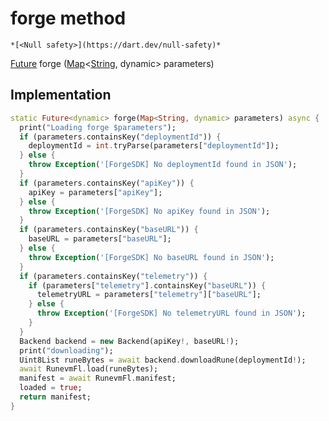 


# forge method




    *[<Null safety>](https://dart.dev/null-safety)*




[Future](https://api.flutter.dev/flutter/dart-async/Future-class.html) forge
([Map](https://api.flutter.dev/flutter/dart-core/Map-class.html)&lt;[String](https://api.flutter.dev/flutter/dart-core/String-class.html), dynamic> parameters)








## Implementation

```dart
static Future<dynamic> forge(Map<String, dynamic> parameters) async {
  print("Loading forge $parameters");
  if (parameters.containsKey("deploymentId")) {
    deploymentId = int.tryParse(parameters["deploymentId"]);
  } else {
    throw Exception('[ForgeSDK] No deploymentId found in JSON');
  }
  if (parameters.containsKey("apiKey")) {
    apiKey = parameters["apiKey"];
  } else {
    throw Exception('[ForgeSDK] No apiKey found in JSON');
  }
  if (parameters.containsKey("baseURL")) {
    baseURL = parameters["baseURL"];
  } else {
    throw Exception('[ForgeSDK] No baseURL found in JSON');
  }
  if (parameters.containsKey("telemetry")) {
    if (parameters["telemetry"].containsKey("baseURL")) {
      telemetryURL = parameters["telemetry"]["baseURL"];
    } else {
      throw Exception('[ForgeSDK] No telemetryURL found in JSON');
    }
  }
  Backend backend = new Backend(apiKey!, baseURL!);
  print("downloading");
  Uint8List runeBytes = await backend.downloadRune(deploymentId!);
  await RunevmFl.load(runeBytes);
  manifest = await RunevmFl.manifest;
  loaded = true;
  return manifest;
}
```







